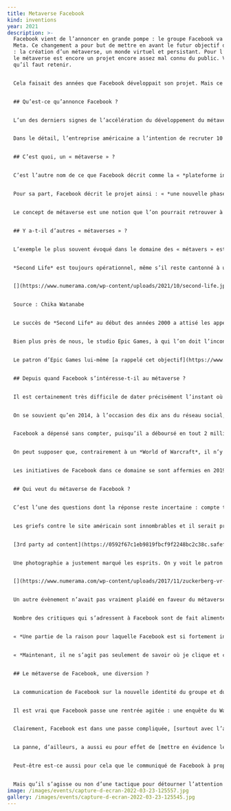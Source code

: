 ```yaml
---
title: Metaverse Facebook
kind: inventions
year: 2021
description: >-
  Facebook vient de l’annoncer en grande pompe : le groupe Facebook va devenir
  Meta. Ce changement a pour but de mettre en avant le futur objectif du groupe
  : la création d’un métaverse, un monde virtuel et persistant. Pour l’instant,
  le métaverse est encore un projet encore assez mal connu du public. Voici ce
  qu’il faut retenir.


  Cela faisait des années que Facebook développait son projet. Mais ce n’est que récemment que le réseau social a réellement commencé à en faire la promotion : le métaverse est désormais au coeur de la stratégie de développement du groupe. Mark Zuckerberg y voit en effet le futur de l’entreprise, comme le montre le récent changement de nom du groupe. [En devenant Meta](https://www.numerama.com/tech/751143-facebook-nouveau-nom-logo.html), la multinationale veut se placer encore plus en tant que leader dans le domaine. Mais qu’est-ce que le métaverse dont il est question ?


  ## Qu’est-ce qu’annonce Facebook ?


  L’un des derniers signes de l’accélération du développement du métaverse chez Facebook était la parution, le 17 octobre 2021, d’[une annonce de recrutement](https://about.fb.com/news/2021/10/creating-jobs-europe-metaverse/), de prime abord tout à fait classique. Le réseau social ouvre des postes et cherche de nouveaux talents pour les occuper. Jusqu’ici, rien de très particulier. Sauf que cette campagne d’embauche est à l’échelle du réseau social : colossale. Et surtout, elle se focalise sur un projet encore mal connu du site : le métaverse.


  Dans le détail, l’entreprise américaine a l’intention de recruter 10 000 profils au cours des cinq prochaines années. Elle ne compte pas les chercher n’importe où : c’est dans l’Union européenne que Facebook dit vouloir chercher des individus « *hautement qualifiés* », notamment des « *ingénieurs hautement spécialisés* » pour développer ce que le site décrit comme la « *plateforme informatique du futur* ».


  ## C’est quoi, un « métaverse » ?


  C’est l’autre nom de ce que Facebook décrit comme la « *plateforme informatique du futur* ». Il s’agit d’un univers virtuel fictif, dans lequel les individus pourraient évoluer dans des espaces persistants et partagés, en trois dimensions. Ce serait une sorte de futur Internet, où l’on ne naviguerait plus en ligne en deux dimensions, avec les navigateurs web, mais avec des avatars, de la 3D et des casques de réalité virtuelleL’univers dépeint dans *Ready Player One* s’apparente à un métaverse (très évolué, certes). // Source : Ready Player One


  Pour sa part, Facebook décrit le projet ainsi : « *une nouvelle phase d’expériences virtuelles interconnectées utilisant des technologies telles que la réalité virtuelle et la réalité augmentée. Au cœur de son cœur se trouve l’idée qu’en créant un plus grand sentiment de présence virtuelle, l’interaction en ligne peut devenir beaucoup plus proche de l’expérience d’interagir en personne.* »


  Le concept de métaverse est une notion que l’on pourrait retrouver à l’état embryonnaire dans les jeux massivement multijoueurs — qui disposent de mondes persistants — ou dans une version beaucoup plus avancée et futuriste dans le film de science-fiction *Ready Player One*, de Steven Spielberg, où les protagonistes enfilent des visières et [des tenues haptiques](https://www.numerama.com/tech/755712-le-metaverse-de-facebook-imite-ready-player-one-avec-des-gants-qui-simulent-le-toucher.html) pour rejoindre un monde hors du monde, l’Oasis.


  ## Y a-t-il d’autres « métaverses » ?


  L’exemple le plus souvent évoqué dans le domaine des « métavers » est sans doute le très célèbre *Second Life*. C’est lui qui a médiatisé l’idée de ces mondes virtuels dans lesquels on pouvait mener une existence un peu différente, dans un univers de bits, en parallèle de celle survenant dans un monde d’atomes. C’est un projet ancien, car il a vu le jour en juin 2003, après quatre ans de gestation. Une éternité à l’échelle du net.


  *Second Life* est toujours opérationnel, même s’il reste cantonné à une niche d’usagers. En 2012, le jeu comptait 60 000 connexions simultanées selon [Les Inrocks](http://www.lesinrocks.com/2012/01/06/medias/internet/second-life-pas-encore-mort-114431/) et un [article de blog](http://nwn.blogs.com/nwn/2013/04/second-life-facebook.html/) consacré à *Second Life* publié en 2013 affirmait qu’il avait une base active de 600 000 usagers. Un [article plus récent de 2020](https://www.mic.com/impact/second-life-still-has-dedicated-users-in-2020-heres-what-keeps-them-sticking-around-18693758) signalait que l’univers demeure fréquenté, tandis qu’un autre notait en 2018 qu’[il y avait toujours des inscriptions](https://danielvoyager.wordpress.com/2018/04/23/new-sl15b-infographic/).


  [](https://www.numerama.com/wp-content/uploads/2021/10/second-life.jpg)


  Source : Chika Watanabe


  Le succès de *Second Life* au début des années 2000 a attisé les appétits. En 2007, [nous avions suggéré dix alternatives](https://www.numerama.com/magazine/4982-10-univers-virtuels-metavers-pour-remplacer-second-life.html). On ne peut pas dire que leur destin ait été brillant. Certains n’ont pas dépassé le stade de la rumeur ou du vague concept. D’autres [ont existé un temps](https://www.numerama.com/magazine/30730-fermeture-playstation-home.html), avant de disparaître. Pendant un temps, il a même été question d’un [Google Earth à la sauce *Second Life*](https://www.numerama.com/magazine/5420-google-earth-le-futur-second-life.html) ! Seul *[Entropia Universe](https://www.entropiauniverse.com/index.xml?)* a tenu bon.


  Bien plus près de nous, le studio Epic Games, à qui l’on doit l’incontournable *Fortnite*, décrit régulièrement ce titre comme une plateforme sociale et non uniquement un jeu. En septembre 2020, l’éditeur [a rappelé sa volonté](https://www.numerama.com/pop-culture/646348-fortnite-a-perdu-60-de-ses-joueurs-sur-ios-2-semaines.html) de faire de ce jeu « *un métaverse complet qui soit un espace virtuel interactif, persistant, avec de multiples utilités.* »


  Le patron d’Epic Games lui-même [a rappelé cet objectif](https://www.numerama.com/pop-culture/692793-en-rachetant-fall-guys-epic-games-consolide-un-peu-plus-son-empire-du-divertissement.html) en mars 2021 : « *ce n’est pas un secret : Epic investit dans la construction d’un métaverse*  ». Autrement dit, Facebook ne sera du tout précurseur dans les métaverses. Cela étant, le site communautaire dispose d’une force de frappe certainement jamais vue dans le milieu des mondes virtuels et persistants. Et cela pourrait faire toute la différence.


  ## Depuis quand Facebook s’intéresse-t-il au métaverse ?


  Il est certainement très difficile de dater précisément l’instant où Mark Zuckerberg s’est dit qu’il allait lancer un métaverse, d’autant que le réseau social assure ne pas vouloir travailler seul sur le sujet — dans son communiqué, Facebook  précise que la construction de cette plateforme informatique du futur se fait « *en collaboration avec d’autres* ». Mais de toute évidence, l’idée flotte depuis presque une décennie.


  On se souvient qu’en 2014, à l’occasion des dix ans du réseau social, Mark Zuckerberg se livrait à un exercice d’anticipation en [imaginant les dix prochaines années du site](https://www.numerama.com/magazine/28266-pour-les-10-ans-de-facebook-mark-zuckerberg-imagine-facebook-dans-10-ans.html) : « *au cours de la prochaine décennie, la technologie va nous permettre d’ouvrir de nouvelles voies pour capturer et communiquer de nouvelles formes d’expériences* ». Nous étions alors en février. Et en mars, [Facebook rachetait Oculus VR](https://www.numerama.com/magazine/28861-facebook-oculus-vr.html)Pour le style, bon…


  Facebook a dépensé sans compter, puisqu’il a déboursé en tout 2 milliards de dollars pour mettre la main sur cette société américaine spécialisée dans les périphériques de réalité virtuelle. Et deux mois après, Brendan Iribe, le directeur général d’Oculus VR, a évoqué la perspective éventuelle de profiter de la communauté de Facebook pour [avoir une sorte de MMO avec un milliard de membres](https://www.numerama.com/magazine/29287-oculus-mmo-facebook.html) — nombre d’inscrits à l’époque.


  On peut supposer que, contrairement à un *World of Warcraft*, il n’y aurait pas d’aventures. Ce serait plus une ambiance à la *Second Life*, où tout le projet serait de s’incarner ou bien d’incarner un autre avatar et de conduire des interactions sociales diverses. En somme, le métaverse de Facebook pourrait être la version d’après de *Second Life*, en bien plus aboutie, en profitant des technologies de réalité virtuelle d’Oculus.


  Les initiatives de Facebook dans ce domaine se sont affermies en 2019, quand a été dévoilé [Horizon](https://www.oculus.com/blog/introducing-facebook-horizon-a-new-social-vr-world-coming-to-oculus-quest-and-the-rift-platform-in-2020/), un concept d’univers social et ludique en réalité virtuelle — même si en la matière, Facebook [communiquait déjà sur des projets dès 2016](https://www.numerama.com/tech/199897-zuckerberg-presente-letrange-realite-virtuelle-sociale-de-facebook-oculus.html). Plus récemment, en août 2021, le site a donné des nouvelles d’Horizon en montrant une première déclinaison, Workrooms, qui vient offrir [une alternative en réalité virtuelle à la visioconférence](https://www.numerama.com/tech/733743-horizon-le-plus-ambitieux-des-projets-de-facebook-demarre-timidement-avec-workrooms.html).


  ## Qui veut du métaverse de Facebook ?


  C’est l’une des questions dont la réponse reste incertaine : compte tenu de l’image très dégradée — pour ne pas dire catastrophique — de Facebook, il parait difficile de se dire que le public serait prêt à plonger dans un monde virtuel et persistant dont les ficelles sont au moins tirées en partie par le réseau social. Comme le dit [The Economist](https://www.economist.com/leaders/2021/10/09/facebook-is-nearing-a-reputational-point-of-no-return), « *Facebook se rapproche d’un point de non-retour en matière de réputation* ».


  Les griefs contre le site américain sont innombrables et il serait presque vain d’en faire la liste ici : les pages [en anglais](https://en.wikipedia.org/wiki/Criticism_of_Facebook) et [en français](https://fr.wikipedia.org/wiki/Critiques_de_Facebook) sur Wikipédia proposent un récapitulatif déjà très complet pour qui veut se rafraichir la mémoire. [Notre tag Facebook](https://www.numerama.com/tag/facebook/) fournit aussi une myriade d’articles mettant en cause la plateforme, sur bien des sujets. Dès lors, l’incursion de Facebook dans un métaverse est vue avec circonspection.


  [3rd party ad content](https://0592f67c1eb9819fbcf9f2248bc2c38c.safeframe.googlesyndication.com/safeframe/1-0-38/html/container.html)


  Une photographie a justement marqué les esprits. On y voit le patron de Facebook, sourire aux lèvres, en train de traverser une allée, au milieu de dizaines de spectateurs dont le visage est masqué par des casques de réalité virtuelle. La photo date de février 2016 et déjà les commentaires y voyaient [un avertissement du « terrifiant avenir dystopique »](https://www.telegraph.co.uk/technology/2016/02/22/this-mark-zuckerberg-picture-could-show-our-terrifying-dystopian/) dominé par Facebook.


  [](https://www.numerama.com/wp-content/uploads/2017/11/zuckerberg-vr-2.jpg)Mark Zuckerberg lors de son intervention au MWC 2016, avec la photo si frappante.


  Un autre évènement n’avait pas vraiment plaidé en faveur du métaverse-à-la-Facebook. En 2017, Mark Zuckerberg a tenté de vanter les mérites de Facebook Spaces, une interface en réalité virtuelle alors en phase expérimentale. Le patron du réseau social [s’était alors « téléporté » virtuellement](https://www.numerama.com/tech/296516-quand-zuckerberg-se-teleporte-virtuellement-a-porto-rico-pour-vanter-la-vr-de-facebook.html) à Porto Rico, ravagé par l’ouragan Maria, sous la forme d’un petit bonhomme virtuel. L’[initiative avait fortement déplu](https://www.numerama.com/politique/296841-critique-pour-sa-visite-virtuelle-cynique-a-porto-rico-mark-zuckerberg-sexcuse.html).


  Nombre des critiques qui s’adressent à Facebook sont de fait alimentées par le modèle économique du réseau social, qui repose sur la publicité ciblée. Actuellement, le réseau social utilise de nombreux signaux différents pour savoir ce qui intéresse les internautes et leur proposer des contenus en rapport. Or avec un métaverse, Facebook pourrait aspirer encore plus de données, notamment comportementales.


  « *Une partie de la raison pour laquelle Facebook est si fortement investi dans la réalité virtuelle et la réalité augmentée est que la granularité des données disponibles lorsque les utilisateurs interagissent sur ces plateformes est un ordre de grandeur plus élevé que sur les médias sur écran* », a déclaré à la [BBC](https://www.bbc.com/news/technology-57942909) cet été Verity McIntosh, une experte officiant à l’université de l’Ouest de l’Angleterre


  « *Maintenant, il ne s’agit pas seulement de savoir où je clique et ce que je choisis de partager, il s’agit de savoir où je choisis d’aller, comment je me tiens, ce que je regarde le plus longtemps, les façons subtiles dont je bouge physiquement mon corps et réagis à certains stimuli. C’est une voie directe vers mon subconscient et c’est de l’or pour un capitaliste des données* », a-t-elle ajouté.


  ## Le métaverse de Facebook, une diversion ?


  La communication de Facebook sur la nouvelle identité du groupe et du métaverse pourrait apparaître comme une diversion et un moyen pour le réseau social que l’on parle de lui un peu différemment qu’à travers des scandales et des polémiques. Cela étant, son projet de métaverse est en fait antérieur à l’éclatement des controverses les plus récentes.


  Il est vrai que Facebook passe une rentrée agitée : une enquête du Wall Street Journal a mis en lumière le fait que le site [a conscience du caractère toxique](https://www.numerama.com/tech/739251-instagram-a-conscience-detre-nocif-pour-une-jeune-fille-sur-trois.html) de sa filiale Instagram sur les jeunes femmes. Une panne d’ampleur [a mis à terre tout l’empire Facebook](https://www.numerama.com/tech/744948-pourquoi-facebook-instagram-et-whatsapp-ont-disparu-du-web-pendant-des-heures.html) pendant des heures. [Son projet d’Instagram Kids](https://www.numerama.com/tech/742926-facebook-a-mis-sur-pause-instagram-kids-mais-nentend-rien-lacher.html) ne rencontre quasiment que des oppositions. Sa façon de gérer les fausses nouvelles, [dont le covid](https://www.numerama.com/tech/740438-en-voulant-lutter-contre-les-fake-news-sur-le-covid-facebook-les-a-aidees.html), [est hautement décriée](https://www.numerama.com/tech/739872-fake-news-et-toxicite-a-trop-vouloir-faire-reagir-facebook-a-favorise-les-contenus-violents.html).


  Clairement, Facebook est dans une passe compliquée, [surtout avec l’action de Frances Haugen](https://www.numerama.com/politique/745114-les-revelations-de-frances-haugen-sur-facebook-changeront-elles-le-reseau-social.html), une lanceuse d’alerte qui a récemment alimenté les médias avec des documents confidentiels. D’autres soubresauts sont à prévoir, car Frances Haugen [doit justement être entendue](https://oversightboard.com/news/1232363373906301-oversight-board-to-meet-with-frances-haugen/) par le conseil de surveillance de Facebook, qui, d’après elle, [s’est fait mener en bateau par le réseau social](https://twitter.com/FrancesHaugen/status/1447617378402160642)


  La panne, d’ailleurs, a aussi eu pour effet de [mettre en évidence le monopole de Facebook sur le net](https://www.numerama.com/tech/744939-panne-mondiale-le-jour-ou-le-monopole-de-facebook-est-devenu-une-evidence.html). C’est peut-être aussi pour ça que, dans le communiqué de Facebook du 18 octobre, le réseau social donne le sentiment de faire des gestes — ainsi, le recrutement des 10 000 postes va se dérouler dans l’UE, zone où la régulation est parmi les plus marquées au monde, à l’image du [RGPD](https://www.numerama.com/politique/329191-rgpd-tout-savoir-sur-le-reglement-sur-la-protection-des-donnees-si-vous-etes-un-internaute.html).


  Peut-être est-ce aussi pour cela que le communiqué de Facebook à propos des futurs recrutements assurait « *qu’aucune entreprise ne possédera et n’exploitera le métaverse* ». Le réseau social déclare que, « *comme Internet, sa caractéristique principale sera son ouverture et son interopérabilité* ». Et qu’il se montre aussi laudatif à l’égard de l’Union européenne, de ses valeurs (comme la vie privée) et de son leadership en matière de régulation.


  Mais qu’il s’agisse ou non d’une tactique pour détourner l’attention — même si le projet, on l’a dit, est en fait bien antérieur aux plus récents ennuis de la plateforme –, ce sont surtout les questions du gouvernance, de vie privée et de données personnelles qui se poseront. Mais également de la toxicité que l’on reproche à l’écosystème Facebook. Personne ne tient à la subir encore, environnement en 3D ou pas.
image: /images/events/capture-d-ecran-2022-03-23-125557.jpg
gallery: /images/events/capture-d-ecran-2022-03-23-125545.jpg
---
```

